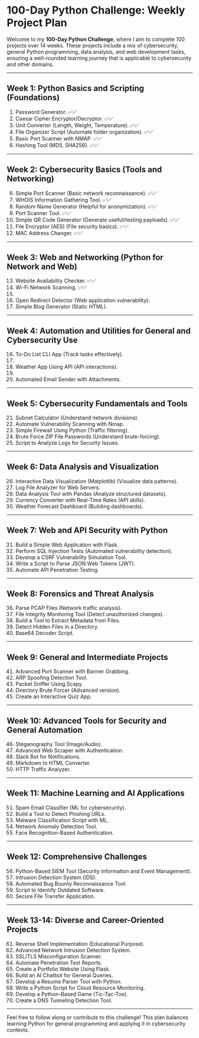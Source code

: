 # 100-Day Python Challenge: Weekly Project Plan

Welcome to my **100-Day Python Challenge**, where I aim to complete 100 projects over 14 weeks. These projects include a mix of cybersecurity, general Python programming, data analysis, and web development tasks, ensuring a well-rounded learning journey that is applicable to cybersecurity and other domains.

---

## Week 1: Python Basics and Scripting (Foundations)
1. Password Generator. ✅✅
2. Caesar Cipher Encryptor/Decryptor. ✅✅
3. Unit Converter (Length, Weight, Temperature). ✅✅
4. File Organizer Script (Automate folder organization). ✅✅
5. Basic Port Scanner with NMAP.  ✅✅
6. Hashing Tool (MD5, SHA256). ✅✅
---

## Week 2: Cybersecurity Basics (Tools and Networking)
6. Simple Port Scanner (Basic network reconnaissance). ✅✅
7. WHOIS Information Gathering Tool. ✅✅
8. Random Name Generator (Helpful for anonymization). ✅✅
9. Port Scanner Tool. ✅✅
10. Simple QR Code Generator (Generate useful/testing payloads). ✅✅
11. File Encryptor (AES) (File security basics). ✅✅
12. MAC Address Changer. ✅✅
---

## Week 3: Web and Networking (Python for Network and Web)
13. Website Availability Checker. ✅✅
14. Wi-Fi Network Scanning. ✅✅
13. 
14. Open Redirect Detector (Web application vulnerability).
15. Simple Blog Generator (Static HTML).

---

## Week 4: Automation and Utilities for General and Cybersecurity Use
16. To-Do List CLI App (Track tasks effectively).
17. 
18. Weather App Using  API (API interactions).
19. 
20. Automated Email Sender with Attachments.

---

## Week 5: Cybersecurity Fundamentals and Tools
21. Subnet Calculator (Understand network divisions).
22. Automate Vulnerability Scanning with Nmap.
23. Simple Firewall Using Python (Traffic filtering).
24. Brute Force ZIP File Passwords (Understand brute-forcing).
25. Script to Analyze Logs for Security Issues.

---

## Week 6: Data Analysis and Visualization
26. Interactive Data Visualization (Matplotlib) (Visualize data patterns).
27. Log File Analyzer for Web Servers.
28. Data Analysis Tool with Pandas (Analyze structured datasets).
29. Currency Converter with Real-Time Rates (API skills).
30. Weather Forecast Dashboard (Building dashboards).

---

## Week 7: Web and API Security with Python
31. Build a Simple Web Application with Flask.
32. Perform SQL Injection Tests (Automated vulnerability detection).
33. Develop a CSRF Vulnerability Simulation Tool.
34. Write a Script to Parse JSON Web Tokens (JWT).
35. Automate API Penetration Testing.

---

## Week 8: Forensics and Threat Analysis
36. Parse PCAP Files (Network traffic analysis).
37. File Integrity Monitoring Tool (Detect unauthorized changes).
38. Build a Tool to Extract Metadata from Files.
39. Detect Hidden Files in a Directory.
40. Base64 Decoder Script.

---

## Week 9: General and Intermediate Projects
41. Advanced Port Scanner with Banner Grabbing.
42. ARP Spoofing Detection Tool.
43. Packet Sniffer Using Scapy.
44. Directory Brute Forcer (Advanced version).
45. Create an Interactive Quiz App.

---

## Week 10: Advanced Tools for Security and General Automation
46. Steganography Tool (Image/Audio).
47. Advanced Web Scraper with Authentication.
48. Slack Bot for Notifications.
49. Markdown to HTML Converter.
50. HTTP Traffic Analyzer.

---

## Week 11: Machine Learning and AI Applications
51. Spam Email Classifier (ML for cybersecurity).
52. Build a Tool to Detect Phishing URLs.
53. Malware Classification Script with ML.
54. Network Anomaly Detection Tool.
55. Face Recognition-Based Authentication.

---

## Week 12: Comprehensive Challenges
56. Python-Based SIEM Tool (Security Information and Event Management).
57. Intrusion Detection System (IDS).
58. Automated Bug Bounty Reconnaissance Tool.
59. Script to Identify Outdated Software.
60. Secure File Transfer Application.

---

## Week 13-14: Diverse and Career-Oriented Projects
61. Reverse Shell Implementation (Educational Purpose).
62. Advanced Network Intrusion Detection System.
63. SSL/TLS Misconfiguration Scanner.
64. Automate Penetration Test Reports.
65. Create a Portfolio Website Using Flask.
66. Build an AI Chatbot for General Queries.
67. Develop a Resume Parser Tool with Python.
68. Write a Python Script for Cloud Resource Monitoring.
69. Develop a Python-Based Game (Tic-Tac-Toe).
70. Create a DNS Tunneling Detection Tool.

---

Feel free to follow along or contribute to this challenge! This plan balances learning Python for general programming and applying it in cybersecurity contexts.
